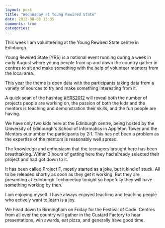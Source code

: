 ```yaml
---
layout: post
title: "Wednesday at Young Rewired State"
date: 2012-08-08 13:35
comments: true
categories: 
---
```


This week I am volunteering at the Young Rewired State centre in Edinburgh.

Young Rewired State (YRS) is a national event running during a week in early
August where young people from up and down the country gather in centres to sit
and make something with the help of volunteer mentors from the local area.

This year the theme is open data with the participants taking data from
a variety of sources to try and make something interesting from it.

A quick scan of the hashtag
[#YRS2012](https://twitter.com/#!/search?q=%23yrs2012) will reveal both the
number of projects people are working on, the passion of both the kids and the
mentors is teaching and demonstration their skills, and the fun people are
having.

We have only two kids here at the Edinburgh centre, being hosted by the
University of Edinburgh's School of Informatics in Appleton Tower and the
Mentors outnumber the participants by 2:1. This has not been a problem
as the expertise of the mentors is reasonably well spread.

The knowledge and enthusiasm that the teenagers brought here has been
breathtaking. Within 3 hours of getting here they had already selected their
project and had got down to it.

It has been called Project F, mostly started as a joke, but it kind of stuck.
All to be released shortly as soon as they get it working. But they are
presenting at Edinburgh Techmeetup tonight so hopefully they will have
something working by then. 

I am enjoying myself. I have always enjoyed teaching and teaching people who
actively want to learn is a joy.

We head down to Birmingham on Friday for the Festival of Code. Centres from all
over the country will gather in the Custard Factory to hear presentations, win
awards, eat pizza, and generally have good time.
